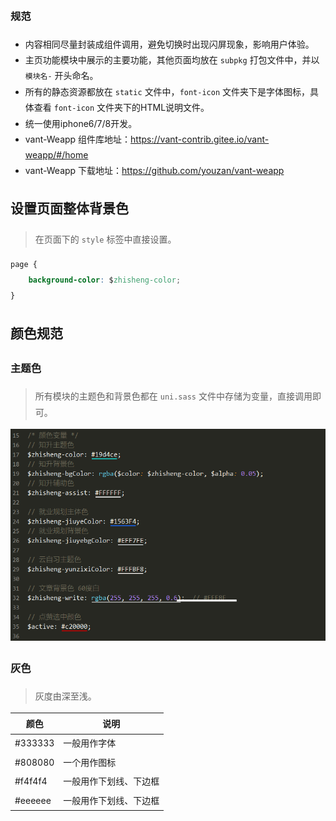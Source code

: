 ### 规范

- 内容相同尽量封装成组件调用，避免切换时出现闪屏现象，影响用户体验。
- 主页功能模块中展示的主要功能，其他页面均放在 `subpkg` 打包文件中，并以 `模块名-` 开头命名。
- 所有的静态资源都放在 `static` 文件中，`font-icon` 文件夹下是字体图标，具体查看 `font-icon` 文件夹下的HTML说明文件。
- 统一使用iphone6/7/8开发。
- vant-Weapp 组件库地址：https://vant-contrib.gitee.io/vant-weapp/#/home
- vant-Weapp 下载地址：https://github.com/youzan/vant-weapp



## 设置页面整体背景色

> 在页面下的 `style` 标签中直接设置。

```css
page {
    background-color: $zhisheng-color;
}
```



## 颜色规范

### 主题色

> 所有模块的主题色和背景色都在 `uni.sass` 文件中存储为变量，直接调用即可。

![image-20220113234846907](./assets/image-20220113234846907.png)  



### 灰色

> 灰度由深至浅。

| 颜色    | 说明                   |
| ------- | ---------------------- |
| #333333 | 一般用作字体           |
| #808080 | 一个用作图标           |
| #f4f4f4 | 一般用作下划线、下边框 |
| #eeeeee | 一般用作下划线、下边框 |



<style>
  * { line-height: 1.8em; }
</style>
